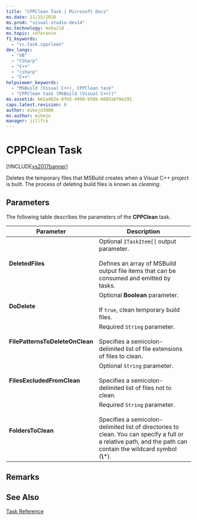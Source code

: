 ```yaml
---
title: "CPPClean Task | Microsoft Docs"
ms.date: 11/15/2016
ms.prod: "visual-studio-dev14"
ms.technology: msbuild
ms.topic: reference
f1_keywords: 
  - "vc.task.cppclean"
dev_langs: 
  - "VB"
  - "CSharp"
  - "C++"
  - "jsharp"
  - "C++"
helpviewer_keywords: 
  - "MSBuild (Visual C++), CPPClean task"
  - "CPPClean task (MSBuild (Visual C++))"
ms.assetid: b62a482e-8fb5-4999-b50b-6605a078e291
caps.latest.revision: 8
author: mikejo5000
ms.author: mikejo
manager: jillfra
---
```

# CPPClean Task
[!INCLUDE[vs2017banner](../includes/vs2017banner.md)]


Deletes the temporary files that MSBuild creates when a Visual C++ project is built. The process of deleting build files is known as *cleaning*.  

## Parameters  
 The following table describes the parameters of the **CPPClean** task.  


|            Parameter            |                                                                                                Description                                                                                                 |
|---------------------------------|------------------------------------------------------------------------------------------------------------------------------------------------------------------------------------------------------------|
|        **DeletedFiles**         |                               Optional `ITaskItem[]` output parameter.<br /><br /> Defines an array of MSBuild output file items that can be consumed and emitted by tasks.                                |
|          **DoDelete**           |                                                            Optional **Boolean** parameter.<br /><br /> If `true`, clean temporary build files.                                                             |
| **FilePatternsToDeleteOnClean** |                                            Required `String` parameter.<br /><br /> Specifies a semicolon-delimited list of file extensions of files to clean.                                             |
|   **FilesExcludedFromClean**    |                                                    Optional `String` parameter.<br /><br /> Specifies a semicolon-delimited list of files not to clean.                                                    |
|       **FoldersToClean**        | Required `String` parameter.<br /><br /> Specifies a semicolon-delimited list of directories to clean. You can specify a full or a relative path, and the path can contain the wildcard symbol (**\\**\*). |

## Remarks  

## See Also  
 [Task Reference](../msbuild/msbuild-task-reference.md)
